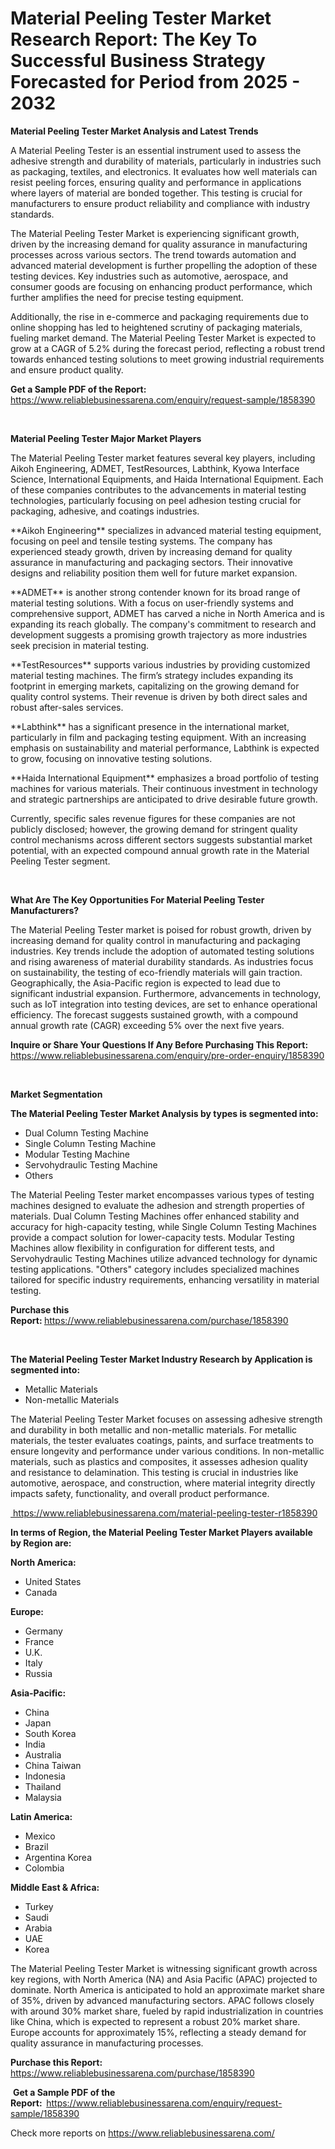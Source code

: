 <p><h1>Material Peeling Tester Market Research Report: The Key To Successful Business Strategy Forecasted for Period from 2025 - 2032</h1></p><p><strong>Material Peeling Tester Market Analysis and Latest Trends</strong></p>
<p><p>A Material Peeling Tester is an essential instrument used to assess the adhesive strength and durability of materials, particularly in industries such as packaging, textiles, and electronics. It evaluates how well materials can resist peeling forces, ensuring quality and performance in applications where layers of material are bonded together. This testing is crucial for manufacturers to ensure product reliability and compliance with industry standards.</p><p>The Material Peeling Tester Market is experiencing significant growth, driven by the increasing demand for quality assurance in manufacturing processes across various sectors. The trend towards automation and advanced material development is further propelling the adoption of these testing devices. Key industries such as automotive, aerospace, and consumer goods are focusing on enhancing product performance, which further amplifies the need for precise testing equipment.</p><p>Additionally, the rise in e-commerce and packaging requirements due to online shopping has led to heightened scrutiny of packaging materials, fueling market demand. The Material Peeling Tester Market is expected to grow at a CAGR of 5.2% during the forecast period, reflecting a robust trend towards enhanced testing solutions to meet growing industrial requirements and ensure product quality.</p></p>
<p><strong>Get a Sample PDF of the Report:&nbsp;</strong> <a href="https://www.reliablebusinessarena.com/enquiry/request-sample/1858390?utm_campaign=3515&utm_medium=2&utm_source=Github&utm_content=ia&utm_term=12042025&utm_id=material-peeling-tester">https://www.reliablebusinessarena.com/enquiry/request-sample/1858390</a></p>
<p>&nbsp;</p>
<p><strong>Material Peeling Tester Major Market Players</strong></p>
<p><p>The Material Peeling Tester market features several key players, including Aikoh Engineering, ADMET, TestResources, Labthink, Kyowa Interface Science, International Equipments, and Haida International Equipment. Each of these companies contributes to the advancements in material testing technologies, particularly focusing on peel adhesion testing crucial for packaging, adhesive, and coatings industries.</p><p>**Aikoh Engineering** specializes in advanced material testing equipment, focusing on peel and tensile testing systems. The company has experienced steady growth, driven by increasing demand for quality assurance in manufacturing and packaging sectors. Their innovative designs and reliability position them well for future market expansion.</p><p>**ADMET** is another strong contender known for its broad range of material testing solutions. With a focus on user-friendly systems and comprehensive support, ADMET has carved a niche in North America and is expanding its reach globally. The company's commitment to research and development suggests a promising growth trajectory as more industries seek precision in material testing.</p><p>**TestResources** supports various industries by providing customized material testing machines. The firm’s strategy includes expanding its footprint in emerging markets, capitalizing on the growing demand for quality control systems. Their revenue is driven by both direct sales and robust after-sales services.</p><p>**Labthink** has a significant presence in the international market, particularly in film and packaging testing equipment. With an increasing emphasis on sustainability and material performance, Labthink is expected to grow, focusing on innovative testing solutions.</p><p>**Haida International Equipment** emphasizes a broad portfolio of testing machines for various materials. Their continuous investment in technology and strategic partnerships are anticipated to drive desirable future growth.</p><p>Currently, specific sales revenue figures for these companies are not publicly disclosed; however, the growing demand for stringent quality control mechanisms across different sectors suggests substantial market potential, with an expected compound annual growth rate in the Material Peeling Tester segment.</p></p>
<p>&nbsp;</p>
<p><strong>What Are The Key Opportunities For Material Peeling Tester Manufacturers?</strong></p>
<p><p>The Material Peeling Tester market is poised for robust growth, driven by increasing demand for quality control in manufacturing and packaging industries. Key trends include the adoption of automated testing solutions and rising awareness of material durability standards. As industries focus on sustainability, the testing of eco-friendly materials will gain traction. Geographically, the Asia-Pacific region is expected to lead due to significant industrial expansion. Furthermore, advancements in technology, such as IoT integration into testing devices, are set to enhance operational efficiency. The forecast suggests sustained growth, with a compound annual growth rate (CAGR) exceeding 5% over the next five years.</p></p>
<p><strong>Inquire or Share Your Questions If Any Before Purchasing This Report:</strong> <a href="https://www.reliablebusinessarena.com/enquiry/pre-order-enquiry/1858390?utm_campaign=3515&utm_medium=2&utm_source=Github&utm_content=ia&utm_term=12042025&utm_id=material-peeling-tester">https://www.reliablebusinessarena.com/enquiry/pre-order-enquiry/1858390</a></p>
<p>&nbsp;</p>
<p><strong>Market Segmentation</strong></p>
<p><strong>The Material Peeling Tester Market Analysis by types is segmented into:</strong></p>
<p><ul><li>Dual Column Testing Machine</li><li>Single Column Testing Machine</li><li>Modular Testing Machine</li><li>Servohydraulic Testing Machine</li><li>Others</li></ul></p>
<p><p>The Material Peeling Tester market encompasses various types of testing machines designed to evaluate the adhesion and strength properties of materials. Dual Column Testing Machines offer enhanced stability and accuracy for high-capacity testing, while Single Column Testing Machines provide a compact solution for lower-capacity tests. Modular Testing Machines allow flexibility in configuration for different tests, and Servohydraulic Testing Machines utilize advanced technology for dynamic testing applications. "Others" category includes specialized machines tailored for specific industry requirements, enhancing versatility in material testing.</p></p>
<p><strong>Purchase this Report:&nbsp;</strong><a href="https://www.reliablebusinessarena.com/purchase/1858390?utm_campaign=3515&utm_medium=2&utm_source=Github&utm_content=ia&utm_term=12042025&utm_id=material-peeling-tester">https://www.reliablebusinessarena.com/purchase/1858390</a></p>
<p>&nbsp;</p>
<p><strong>The Material Peeling Tester Market Industry Research by Application is segmented into:</strong></p>
<p><ul><li>Metallic Materials</li><li>Non-metallic Materials</li></ul></p>
<p><p>The Material Peeling Tester Market focuses on assessing adhesive strength and durability in both metallic and non-metallic materials. For metallic materials, the tester evaluates coatings, paints, and surface treatments to ensure longevity and performance under various conditions. In non-metallic materials, such as plastics and composites, it assesses adhesion quality and resistance to delamination. This testing is crucial in industries like automotive, aerospace, and construction, where material integrity directly impacts safety, functionality, and overall product performance.</p></p>
<p><a href="https://www.reliablebusinessarena.com/material-peeling-tester-r1858390?utm_campaign=3515&utm_medium=2&utm_source=Github&utm_content=ia&utm_term=12042025&utm_id=material-peeling-tester">&nbsp;https://www.reliablebusinessarena.com/material-peeling-tester-r1858390</a></p>
<p><strong>In terms of Region, the Material Peeling Tester Market Players available by Region are:</strong></p>
<p>
    <p> <strong> North America: </strong>
        <ul>
            <li>United States</li>
            <li>Canada</li>
        </ul>
        </p> 
    <p> <strong> Europe: </strong>
        <ul>
            <li>Germany</li>
            <li>France</li>
            <li>U.K.</li>
            <li>Italy</li>
            <li>Russia</li>
        </ul>
        </p> 
    <p> <strong> Asia-Pacific: </strong>
        <ul>
            <li>China</li>
            <li>Japan</li>
            <li>South Korea</li>
            <li>India</li>
            <li>Australia</li>
            <li>China Taiwan</li>
            <li>Indonesia</li>
            <li>Thailand</li>
            <li>Malaysia</li>
        </ul>
        </p> 
    <p> <strong> Latin America: </strong>
        <ul>
            <li>Mexico</li>
            <li>Brazil</li>
            <li>Argentina Korea</li>
            <li>Colombia</li>
        </ul>
        </p> 
    <p> <strong> Middle East & Africa: </strong>
        <ul>
            <li>Turkey</li>
            <li>Saudi</li>
            <li>Arabia</li>
            <li>UAE</li>
            <li>Korea</li>
        </ul>
    </p>
    </p>
<p><p>The Material Peeling Tester Market is witnessing significant growth across key regions, with North America (NA) and Asia Pacific (APAC) projected to dominate. North America is anticipated to hold an approximate market share of 35%, driven by advanced manufacturing sectors. APAC follows closely with around 30% market share, fueled by rapid industrialization in countries like China, which is expected to represent a robust 20% market share. Europe accounts for approximately 15%, reflecting a steady demand for quality assurance in manufacturing processes.</p></p>
<p><strong>Purchase this Report: </strong><a href="https://www.reliablebusinessarena.com/purchase/1858390?utm_campaign=3515&utm_medium=2&utm_source=Github&utm_content=ia&utm_term=12042025&utm_id=material-peeling-tester">https://www.reliablebusinessarena.com/purchase/1858390</a></p>
<p>&nbsp;<strong>Get a Sample PDF of the Report:&nbsp;&nbsp;</strong><a href="https://www.reliablebusinessarena.com/enquiry/request-sample/1858390?utm_campaign=3515&utm_medium=2&utm_source=Github&utm_content=ia&utm_term=12042025&utm_id=material-peeling-tester">https://www.reliablebusinessarena.com/enquiry/request-sample/1858390</a></p>
<p><strong></strong></p>
<p>Check more reports on <a href="https://www.reliablebusinessarena.com/?utm_campaign=3515&utm_medium=2&utm_source=Github&utm_content=ia&utm_term=12042025&utm_id=material-peeling-tester">https://www.reliablebusinessarena.com/</a></p>